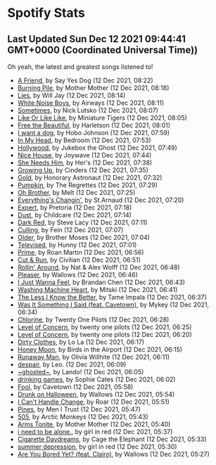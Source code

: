 
# Spotify Stats
## Last Updated Sun Dec 12 2021 09:44:41 GMT+0000 (Coordinated Universal Time))

Oh yeah, the latest and greatest songs listened to!

- [A Friend](https://www.last.fm/music/Say+Yes+Dog/_/A+Friend), by Say Yes Dog (12 Dec 2021, 08:22)
- [Burning Pile](https://www.last.fm/music/Mother+Mother/_/Burning+Pile), by Mother Mother (12 Dec 2021, 08:18)
- [Lies](https://www.last.fm/music/Will+Jay/_/Lies), by Will Jay (12 Dec 2021, 08:14)
- [White Noise Boys](https://www.last.fm/music/Airways/_/White+Noise+Boys), by Airways (12 Dec 2021, 08:11)
- [Sometimes](https://www.last.fm/music/Nick+Lutsko/_/Sometimes), by Nick Lutsko (12 Dec 2021, 08:07)
- [Like Or Like Like](https://www.last.fm/music/Miniature+Tigers/_/Like+Or+Like+Like), by Miniature Tigers (12 Dec 2021, 08:05)
- [Free the Beautiful](https://www.last.fm/music/Harletson/_/Free+the+Beautiful), by Harletson (12 Dec 2021, 08:01)
- [I want a dog](https://www.last.fm/music/Hobo+Johnson/_/I+want+a+dog), by Hobo Johnson (12 Dec 2021, 07:59)
- [In My Head](https://www.last.fm/music/Bedroom/_/In+My+Head), by Bedroom (12 Dec 2021, 07:53)
- [Hollywood](https://www.last.fm/music/Jukebox+the+Ghost/_/Hollywood), by Jukebox the Ghost (12 Dec 2021, 07:49)
- [Nice House](https://www.last.fm/music/Joywave/_/Nice+House), by Joywave (12 Dec 2021, 07:44)
- [She Needs Him](https://www.last.fm/music/Her%27s/_/She+Needs+Him), by Her's (12 Dec 2021, 07:38)
- [Growing Up](https://www.last.fm/music/Cinders/_/Growing+Up), by Cinders (12 Dec 2021, 07:35)
- [Gold](https://www.last.fm/music/Honorary+Astronaut/_/Gold), by Honorary Astronaut (12 Dec 2021, 07:32)
- [Pumpkin](https://www.last.fm/music/The+Regrettes/_/Pumpkin), by The Regrettes (12 Dec 2021, 07:29)
- [Oh Brother](https://www.last.fm/music/Melt/_/Oh+Brother), by Melt (12 Dec 2021, 07:25)
- [Everything's Changin'](https://www.last.fm/music/St.Arnaud/_/Everything%27s+Changin%27), by St.Arnaud (12 Dec 2021, 07:20)
- [Expert](https://www.last.fm/music/Pretoria/_/Expert), by Pretoria (12 Dec 2021, 07:18)
- [Dust](https://www.last.fm/music/Childcare/_/Dust), by Childcare (12 Dec 2021, 07:14)
- [Dark Red](https://www.last.fm/music/Steve+Lacy/_/Dark+Red), by Steve Lacy (12 Dec 2021, 07:11)
- [Culling](https://www.last.fm/music/Fein/_/Culling), by Fein (12 Dec 2021, 07:07)
- [Older](https://www.last.fm/music/Brother+Moses/_/Older), by Brother Moses (12 Dec 2021, 07:04)
- [Televised](https://www.last.fm/music/Hunny/_/Televised), by Hunny (12 Dec 2021, 07:01)
- [Prime](https://www.last.fm/music/Roan+Martin/_/Prime), by Roan Martin (12 Dec 2021, 06:56)
- [Cut & Run](https://www.last.fm/music/Civilian/_/Cut+&+Run), by Civilian (12 Dec 2021, 06:51)
- [Rollin' Around](https://www.last.fm/music/Nat+&+Alex+Wolff/_/Rollin%27+Around), by Nat & Alex Wolff (12 Dec 2021, 06:48)
- [Pleaser](https://www.last.fm/music/Wallows/_/Pleaser), by Wallows (12 Dec 2021, 06:46)
- [I Just Wanna Feel](https://www.last.fm/music/Brandan+Chen/_/I+Just+Wanna+Feel), by Brandan Chen (12 Dec 2021, 06:43)
- [Washing Machine Heart](https://www.last.fm/music/Mitski/_/Washing+Machine+Heart), by Mitski (12 Dec 2021, 06:41)
- [The Less I Know the Better](https://www.last.fm/music/Tame+Impala/_/The+Less+I+Know+the+Better), by Tame Impala (12 Dec 2021, 06:37)
- [Was It Something I Said (feat. Cavetown)](https://www.last.fm/music/Mykey/_/Was+It+Something+I+Said+(feat.+Cavetown)), by Mykey (12 Dec 2021, 06:34)
- [Chlorine](https://www.last.fm/music/Twenty+One+Pilots/_/Chlorine), by Twenty One Pilots (12 Dec 2021, 06:28)
- [Level of Concern](https://www.last.fm/music/twenty+one+pilots/_/Level+of+Concern), by twenty one pilots (12 Dec 2021, 06:25)
- [Level of Concern](https://www.last.fm/music/twenty+one+pilots/_/Level+of+Concern), by twenty one pilots (12 Dec 2021, 06:20)
- [Dirty Clothes](https://www.last.fm/music/Lo+La/_/Dirty+Clothes), by Lo La (12 Dec 2021, 06:17)
- [Honey Moon](https://www.last.fm/music/Birds+in+the+Airport/_/Honey+Moon), by Birds in the Airport (12 Dec 2021, 06:15)
- [Runaway Man](https://www.last.fm/music/Olivia+Willhite/_/Runaway+Man), by Olivia Willhite (12 Dec 2021, 06:11)
- [despair](https://www.last.fm/music/Leo./_/despair), by Leo. (12 Dec 2021, 06:09)
- [~ghosted~](https://www.last.fm/music/Lando!/_/~ghosted~), by Lando! (12 Dec 2021, 06:05)
- [drinking games](https://www.last.fm/music/Sophie+Cates/_/drinking+games), by Sophie Cates (12 Dec 2021, 06:02)
- [Fool](https://www.last.fm/music/Cavetown/_/Fool), by Cavetown (12 Dec 2021, 05:58)
- [Drunk on Halloween](https://www.last.fm/music/Wallows/_/Drunk+on+Halloween), by Wallows (12 Dec 2021, 05:54)
- [I Can't Handle Change](https://www.last.fm/music/Roar/_/I+Can%27t+Handle+Change), by Roar (12 Dec 2021, 05:51)
- [Pines](https://www.last.fm/music/Men+I+Trust/_/Pines), by Men I Trust (12 Dec 2021, 05:47)
- [505](https://www.last.fm/music/Arctic+Monkeys/_/505), by Arctic Monkeys (12 Dec 2021, 05:43)
- [Arms Tonite](https://www.last.fm/music/Mother+Mother/_/Arms+Tonite), by Mother Mother (12 Dec 2021, 05:40)
- [i need to be alone.](https://www.last.fm/music/girl+in+red/_/i+need+to+be+alone.), by girl in red (12 Dec 2021, 05:37)
- [Cigarette Daydreams](https://www.last.fm/music/Cage+the+Elephant/_/Cigarette+Daydreams), by Cage the Elephant (12 Dec 2021, 05:33)
- [summer depression](https://www.last.fm/music/girl+in+red/_/summer+depression), by girl in red (12 Dec 2021, 05:30)
- [Are You Bored Yet? (feat. Clairo)](https://www.last.fm/music/Wallows/_/Are+You+Bored+Yet%3F+(feat.+Clairo)), by Wallows (12 Dec 2021, 05:27)
